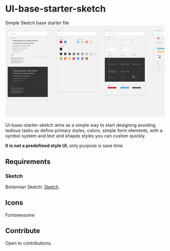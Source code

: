 # UI-base-starter-sketch
Simple Sketch base starter file
![UI Kit Preview](https://github.com/aldelrio/UI-base-starter-sketch/blob/master/UI.png)

UI-base-starter-sketch aims as a simple way to start designing avoiding tedious tasks as define primary styles, colors, simple form elements, with a symbol system and text and shapes styles you can custom quickly.

**It is not a predefined style UI**, only purpose is save time.

## Requirements

### Sketch

Bohemian Sketch: [Sketch](https://www.sketchapp.com/).

## Icons
Fontawesome

## Contribute

Open to contributions.
